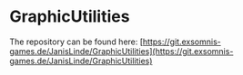 ﻿# GraphicUtilities
 
The repository can be found here: [https://git.exsomnis-games.de/JanisLinde/GraphicUtilities](https://git.exsomnis-games.de/JanisLinde/GraphicUtilities)
